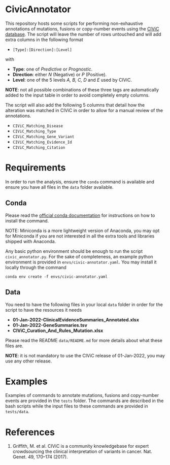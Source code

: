 # CivicAnnotator

This repository hosts some scripts for performing non-exhaustive annotations of mutations, fusions or copy-number events
using the [CIViC database](https://civicdb.org/home). The script will leave the number of rows untouched and will add
extra columns in the following format

- `[Type]:[Direction]:[Level]`

with

- **Type**: one of *Predictive* or *Prognostic*.
- **Direction**: either *N* (Negative) or *P* (Positive).
- **Level**: one of the 5 levels *A, B, C, D* and *E* used by CIViC.

**NOTE**: not all possible combinations of these three tags are automatically added to the input table in order to avoid
completely empty columns.

The script will also add the following 5 columns that detail how the alteration was matched in CIViC in order to
allow for a manual review of the annotations.

- `CIViC_Matching_Disease`
- `CIViC_Matching_Type`
- `CIViC_Matching_Gene_Variant`
- `CIViC_Matching_Evidence_Id`
- `CIViC_Matching_Citation`

# Requirements

In order to run the analysis, ensure the `conda` command is available and ensure you have all files in the `data` folder
available.

## Conda

Please read the [official conda
documentation](https://docs.conda.io/projects/conda/en/latest/user-guide/install/index.html) for instructions on how to
install the command. 

NOTE: Miniconda is a more lightweight version of Anaconda, you may opt for Miniconda if you are not interested in all the
extra tools and libraries shipped with Anaconda.

Any basic python environment should be enough to run the script `civic_annotator.py`. For the sake of completeness, an
example python environment is provided in `envs/civic-annotator.yaml`. You may install it locally through the command

```
conda env create -f envs/civic-annotator.yaml
```

## Data

You need to have the following files in your local `data` folder in order for the script to have the resources it needs

- **01-Jan-2022-ClinicalEvidenceSummaries_Annotated.xlsx**
- **01-Jan-2022-GeneSummaries.tsv**
- **CIViC_Curation_And_Rules_Mutation.xlsx**

Please read the README `data/README.md` for more details about what these files are.

**NOTE**: it is not mandatory to use the CIViC release of 01-Jan-2022, you may use any other release.

# Examples

Examples of commands to annotate mutations, fusions and copy-number events are provided in the `tests` folder. The
commands are described in the bash scripts while the input files to these commands are provided in `tests/data`.

# References

1.	Griffith, M. et al. CIViC is a community knowledgebase for expert crowdsourcing the clinical interpretation of
variants in cancer. Nat. Genet. 49, 170–174 (2017).
